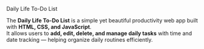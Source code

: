   Daily Life To-Do List

The **Daily Life To-Do List** is a simple yet beautiful productivity web app built with **HTML, CSS, and JavaScript**.  
It allows users to **add, edit, delete, and manage daily tasks** with time and date tracking — helping organize daily routines efficiently.
